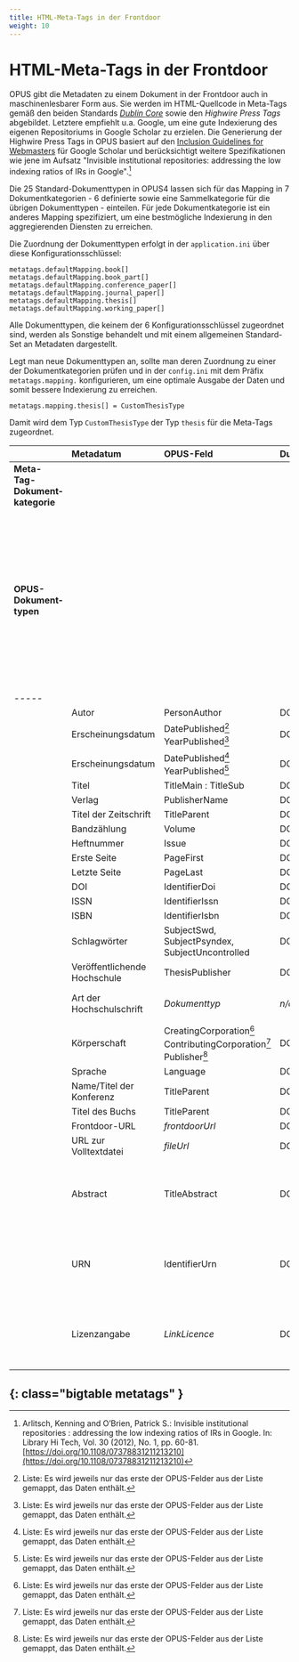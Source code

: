 ```yaml
---
title: HTML-Meta-Tags in der Frontdoor
weight: 10
---
```


# HTML-Meta-Tags in der Frontdoor

OPUS gibt die Metadaten zu einem Dokument in der Frontdoor auch in maschinenlesbarer Form aus. Sie werden im HTML-Quellcode
in Meta-Tags gemäß den beiden Standards [*Dublin Core*](http://www.dublincore.org/specifications/dublin-core/dcmi-terms/) 
sowie den *Highwire Press Tags* abgebildet. Letztere empfiehlt u.a. Google, um eine gute Indexierung des eigenen 
Repositoriums in Google Scholar zu erzielen. Die Generierung der Highwire Press Tags in OPUS basiert auf den 
[Inclusion Guidelines for Webmasters](https://scholar.google.de/intl/de/scholar/inclusion.html) für Google Scholar und 
berücksichtigt weitere Spezifikationen wie jene im Aufsatz "Invisible institutional repositories: addressing the low 
indexing ratios of IRs in Google".[^1]

Die 25 Standard-Dokumenttypen in OPUS4 lassen sich für das Mapping in 7 Dokumentkategorien - 6 definierte sowie eine 
Sammelkategorie für die übrigen Dokumenttypen - einteilen. Für jede Dokumentkategorie ist ein anderes Mapping 
spezifiziert, um eine bestmögliche Indexierung in den aggregierenden Diensten zu erreichen. 

Die Zuordnung der Dokumenttypen erfolgt in der `application.ini` über diese Konfigurationsschlüssel:
~~~~
metatags.defaultMapping.book[]
metatags.defaultMapping.book_part[]
metatags.defaultMapping.conference_paper[]
metatags.defaultMapping.journal_paper[]
metatags.defaultMapping.thesis[]
metatags.defaultMapping.working_paper[]
~~~~
Alle Dokumenttypen, die keinem der 6 Konfigurationsschlüssel zugeordnet sind, werden als Sonstige behandelt und mit 
einem allgemeinen Standard-Set an Metadaten dargestellt.

Legt man neue Dokumenttypen an, sollte man deren Zuordnung zu einer der Dokumentkategorien prüfen und in der 
`config.ini` mit dem Präfix `metatags.mapping.` konfigurieren, um eine optimale Ausgabe der Daten und somit 
bessere Indexierung zu erreichen. 

    metatags.mapping.thesis[] = CustomThesisType
    
Damit wird dem Typ `CustomThesisType` der Typ `thesis` für die Meta-Tags zugeordnet.    
    
| | Metadatum | OPUS-Feld | Dublin Core | Highwire Press Tag | | | | | | | | Anmerkungen |
|:--|:--------|:----------|:------------|:-----------------|:-|:-|:-|:-|:-|:-|:-|:-------|
| **Meta-Tag-Dokument&shy;kategorie** | | | | | book | bookpart | conference_paper | journal_paper | thesis | working_paper | *Sonstige* | |
| **OPUS-Dokument&shy;typen** | | | | | **book** (Buch) | **bookPart** (Teil eines Buchs/Kapitel) | **conferenceObject** (Konferenzveröffentlichung) | **article** (Wissenschaftl. Artikel) <br /> **contributionToPeriodical** (Beitrag zu nichtwissenschaft. Zeitschrift) <br /> **periodicalPart** (Ausgabe/Heft zu einer Zeitschrift) <br /> **preprint** (Preprint) | **bachelorthesis** (Bachelorarbeit)<br />**diplom** (Diplomarbeit)<br />**doctoralthesis** (Dissertation)<br />**examen** (Examensarbeit)<br />**habilitation** (Habilitation)<br />**magister** (Magisterarbeit)<br />**masterthesis** (Masterarbeit)<br />**studythesis** (Studienarbeit) | **workingPaper** (Arbeitspapier) | **courseMaterial** (Lehrmaterial)<br />**image** (Bild)<br />**lecture** (Vorlesung)<br />**movingImage** (Bewegte Bilder)<br />**other** (Sonstiges)<br />**periodical** (Periodikum/Zeitschrift)<br />**review** (Rezension)<br />**report** (Bericht) <br />**sound** (Ton) | 
|-----
| | Autor | PersonAuthor | DC.creator | citation_author | X | X | X | X | X | X | X | |
| | Erscheinungsdatum | DatePublished[^2]<br />YearPublished[^2] | DC.date | citation_date | X | X | X | X | X | X | X | |
| | Erscheinungsdatum | DatePublished[^2]<br />YearPublished[^2] | DC.issued | citation_publication_date | X | X | X | X | X | X | X | | 
| | Titel | TitleMain : TitleSub | DC.title | citation_title | X | X | X | X | X | X | X | |
| | Verlag | PublisherName | DC.publisher | citation_publisher | X | X | X | X | X | X | X | |
| | Titel der Zeitschrift | TitleParent | DC.relation.ispartof | citation_journal_title | | | | X | | | | |
| | Bandzählung | Volume | DC.citation.volume | citation_volume | | | X | X | | X | | |
| | Heftnummer | Issue | DC.citation.issue | citation_issue | | | X | X | | X | | |
| | Erste Seite | PageFirst | DC.citation.spage | citation_firstpage | | X | X | X | | | | |
| | Letzte Seite | PageLast | DC.citation.epage | citation_lastpage | | X | X | X | | | | |
| | DOI | IdentifierDoi | DC.identifier | citation_doi | X | X | X | X | X | X | X | |
| | ISSN | IdentifierIssn | DC.identifier | citation_issn | | | X | X | | X | X | |
| | ISBN | IdentifierIsbn | DC.identifier | citation_isbn | X | X | X | X | X | X | X | |
| | Schlagwörter | SubjectSwd, SubjectPsyndex, SubjectUncontrolled | DC.subject | citation_keywords | X | X | X | X | X | X | X | |
| | Veröffentlichende Hochschule | ThesisPublisher | DC.publisher | citation_dissertation_institution | | | | | X | | | |
| | Art der Hochschulschrift | *Dokumenttyp* | *n/a* | citation_dissertation_name | | | | | X | | | Konkretisierung der  Art der Abschlussarbeit |
| | Körperschaft | CreatingCorporation[^2]<br />ContributingCorporation[^2]<br />Publisher[^2]<br /> | DC.publisher | citation_technical_report_institution | | | | | | X | | |
| | Sprache | Language | DC.language | citation_language | X | X | X | X | X | X | X | |
| | Name/Titel der Konferenz | TitleParent | DC.relation.ispartof | citation_conference_title | | | X | | | | | |
| | Titel des Buchs | TitleParent | DC.relation.ispartof | citation_inbook_title | X | X | | | | | | |
| | Frontdoor-URL | *frontdoorUrl* | DC.identifier | citation_abstract_html_url | X | X | X | X | X | X | X | | 
| | URL zur Volltextdatei | *fileUrl* | DC.identifier | citation_pdf_url | X | X | X | X | X | X | X | |
| | Abstract | TitleAbstract | DC.description | *n/a* | X | X | X | X | X | X | X | Kein Mapping in Higwire Press Tags, da kein entsprechendes Element vorhanden |
| | URN | IdentifierUrn | DC.identifier | *n/a* | X | X | X | X | X | X | X | Kein Mapping in Higwire Press Tags, da kein entsprechendes Element vorhanden |
| | Lizenzangabe | *LinkLicence* | DC.rights | *n/a* | X | X | X | X | X | X | X | Kein Mapping in Higwire Press Tags, da kein entsprechendes Element vorhanden |
{: class="bigtable metatags" }
----
[^1]: Arlitsch, Kenning and O’Brien, Patrick S.: Invisible institutional repositories : addressing the low indexing ratios of IRs in Google. In: Library Hi Tech, Vol. 30 (2012), No. 1, pp. 60-81. [https://doi.org/10.1108/07378831211213210](https://doi.org/10.1108/07378831211213210)

[^2]: Liste: Es wird jeweils nur das erste der OPUS-Felder aus der Liste gemappt, das Daten enthält.
